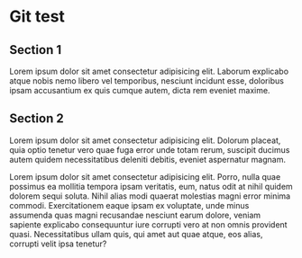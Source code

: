 # Git test

## Section 1

Lorem ipsum dolor sit amet consectetur adipisicing elit. Laborum explicabo atque nobis nemo libero vel temporibus, nesciunt incidunt esse, doloribus ipsam accusantium ex quis cumque autem, dicta rem eveniet maxime.

## Section 2

Lorem ipsum dolor sit amet consectetur adipisicing elit. Dolorum placeat, quia optio tenetur vero quae fuga error unde totam rerum, suscipit ducimus autem quidem necessitatibus deleniti debitis, eveniet aspernatur magnam.

Lorem ipsum dolor sit amet consectetur adipisicing elit. Porro, nulla quae possimus ea mollitia tempora ipsam veritatis, eum, natus odit at nihil quidem dolorem sequi soluta. Nihil alias modi quaerat molestias magni error minima commodi. Exercitationem eaque ipsam ex voluptate, unde minus assumenda quas magni recusandae nesciunt earum dolore, veniam sapiente explicabo consequuntur iure corrupti vero at non omnis provident quasi. Necessitatibus ullam quis, qui amet aut quae atque, eos alias, corrupti velit ipsa tenetur?

